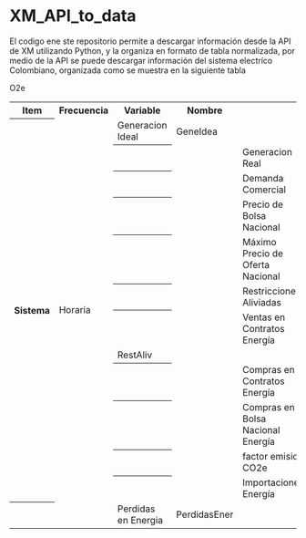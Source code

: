 # XM_API_to_data

El codigo ene ste repositorio permite a descargar información desde la API de XM utilizando Python, y la organiza en formato de tabla normalizada, por medio de la API se puede descargar información del sistema electríco Colombiano, organizada como se muestra en la siguiente tabla

<!--- -------------------------------------------------------------------------------------------------------
|     ITEM       |  FRECUENCIA |     INFORMACIÓN                                |  NOMBRE             |
|----------------|-------------|------------------------------------------------|---------------------|
|                |             | Generacion Ideal                               |GeneIdea             |
|                |             | Generacion Real                                |Gene                 |
|                |             | Demanda Comercial                              |DemaCome             |
|                |             | Precio de Bolsa Nacional                       |PrecBolsNaci         |
|                |             | Máximo Precio de Oferta Nacional               |MaxPrecOferNal       |
|                |   Horaria   | Restricciones Aliviadas                        |RestAliv             |
|                |             | Ventas en Contratos Energía                    |VentContEner         |
|                |             | Compras en Contratos Energía                   |CompContEner         |
|                |             | Compras en Bolsa Nacional Energía              |CompBolsNaciEner     |                                              
|                |             | factor emision CO2e                            |factorEmisionCO2e    |
|                |             | Importaciones Energía                          |ImpoEner             |
|                |             | Perdidas en Energia                            |PerdidasEner         |
|    Sistema     |------------------------------------------------------------------------------------|
|                |   Diaria    | Aportes Energia                                | AporEner            |
|                |             | Precio de Escasez de Activacion                | PrecEscaAct         |
|                |             | Remuneración Real Ind. Cargo Confiabilidad     | RemuRealIndiv       |
|                |             | Precio Promedio Contratos Regulado             | PrecPromContRegu    |
|                |             | Precio Promedio Contratos NO Regulado          | PrecPromContNoRegu  |
|                |             | Volumen Util Diario en Energia                 | VoluUtilDiarEner    |
|                |             | Demanda del SIN                                | DemaSIN             |
|                |             | Capacidad Util Diaria en Energia               | CapaUtilDiarEner    |
|                |             | Media Historica Aportes                        | AporEnerMediHist    |
|                |             | FAZNI                                          | FAZNI               |
|                |             | PRONE                                          | PRONE               |
|                |             | FAER                                           | FAER                |
|                |------------------------------------------------------------------------------------|
|                |   Anual     | Listado de recursos térmicos CEN por mes       | CapEfecNeta         |
|----------------|------------------------------------------------------------------------------------|
|                |             | Generación Ideal                               | GeneIdea            |
|                |             | Generación Real                                | Gene                |
|                |             | Cosumo de combustible Aprox. Factor de Emisión | ConsCombustibleMBTU |
|                |   Horaria   | Precio de Oferta del Despacho                  | PrecOferDesp        |
|    Recursos    |             | Emisiones CO2e                                 | EmisionesCO2Eq      |
|                |             | Generación Seguridad                           | GeneSeguridad       |
|                |             | Generación Fuera de Merito                     | GeneFueraMerito     |
|                |------------------------------------------------------------------------------------|
|                |   Diaria    | Obligaciones de Energía Firme                  | ObligEnerFirme      |
|-----------------------------------------------------------------------------------------------------|
|                |             | Consumo Comb Aprox                             | ConsCombAprox       |
|    Recursos    |   Horaria   | Emisiones CO                                   | EmisionesCO2        |
|   Combinados   |             | Emisiones CH                                   | EmisionesCH4        |
|                |             | Emisiones N2                                   | EmisionesN2O        |
|-----------------------------------------------------------------------------------------------------|
|                |             | Demanda Comercial                              | DemaCome            |
|                |             | Ventas en Contratos Energía                    | VentContEner        |
|    Agentes     |   Horaria   | Compras en Contratos Energía                   | CompContEner        |
|                |             | Compras en Bolsa Nacional Energía              | CompBolsNaciEner    |
|                |             | Demanda por Operador de Red                    | DemaOR              |
|-----------------------------------------------------------------------------------------------------|
|      Rios      |   Diaria    | Aportes Energia                                | AporEner            |
|                |             | Media Historica Aportes                        | AporEnerMediHist    |
|-----------------------------------------------------------------------------------------------------|
|    Embalses    |   Diaria    | Volumen Util Diario en Energia                 | VoluUtilDiarEner    |
|                |             | Capacidad Util Diaria en Energia               | CapaUtilDiarEner    |
|-----------------------------------------------------------------------------------------------------|
|     Areas      |   Diaria    | Demanda No Atendida Programada por Área        | DemaNoAtenProg      |
|                |             | Demanda No Atendida No Programada por Área     | DemaNoAtenNoProg    |
|-----------------------------------------------------------------------------------------------------|
|   Subareas     |   Diaria    | Demanda No Atendida Programada por Área        | DemaNoAtenProg      |
|                |             | Demanda No Atendida No Programada por Área     | DemaNoAtenNoProg    |
-->



<table class="default">
<tr>
<th>Item</th>
<th>Frecuencia</th>
<th>Variable</th>
<th>Nombre</th>
</tr>
  
<tr>
<th rowspan="12">Sistema</th>
<td rowspan="12">Horaria</td>
<td>Generacion Ideal</td>
<td>GeneIdea</td>         
</tr>

<tr>
<th></th>
<td></td>
<td>Generacion Real</td>    
<td>Gene</td> 
</tr>

<tr>
<th></th>
<td></td>
<td>Demanda Comercial</td>    
<td>DemaCome</td>  
</tr>

<tr>
<th></th>
<td></td>
<td>Precio de Bolsa Nacional</td>    
<td>PrecBolsNaci</td>  
</tr>
  
<tr>
<th></th>
<td></td>
<td>Máximo Precio de Oferta Nacional</td>    
<td>MaxPrecOferNal</td> 
</tr>
   
<tr>
<th></th>
<td></td>
<td>Restricciones Aliviadas</td> 
<td>RestAliv</td> 
</tr>



<tr>
<th></th>
<td></td>
<td>Ventas en Contratos Energía</td>    
<td>VentContEner</td>  
</tr><td>RestAliv</td>   

   
<tr>
<th></th>
<td></td>
<td>Compras en Contratos Energía</td>    
<td>CompContEner</td> 
</tr>
  
<tr>
<th></th>
<td></td>
<td>Compras en Bolsa Nacional Energía</td>    
<td>CompBolsNaciEn</td> 
</tr>

<tr>
<th></th>
<td></td>
<td>factor emision CO2e</td>    
<td>factorEmisionC</td>O2e
</tr>

<tr>
<th></th>
<td></td>
<td>Importaciones Energía</td>    
<td>ImpoEner</td>   
</tr>

<tr>
<th></th>
<td></td>
<td>Perdidas en Energia</td>    
<td>PerdidasEner</td>  
</tr>





</table>
